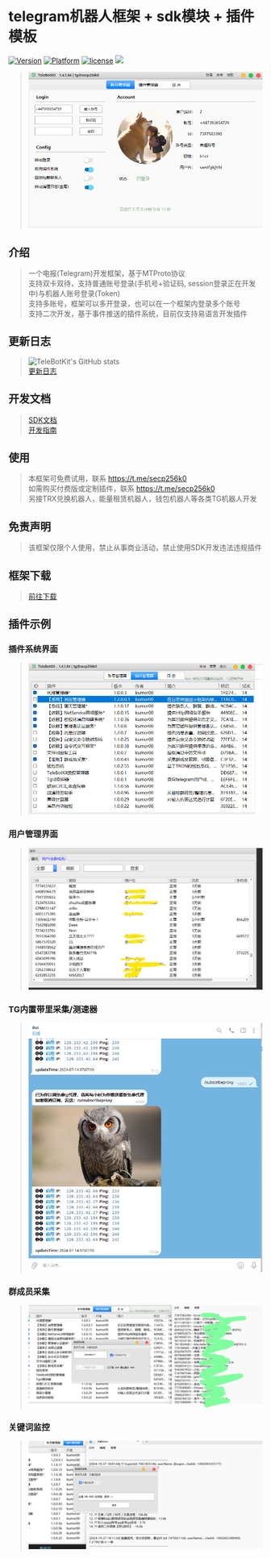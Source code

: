 # telegram机器人框架 + sdk模块 + 插件模板
[![Version](https://img.shields.io/badge/%e7%89%88%e6%9c%ac-latest-brightgreen.svg)](https://github.com/TeleBotKit/TeleBotKit/releases)
[![Platform](https://img.shields.io/badge/%e5%b9%b3%e5%8f%b0-%20Windows%20-brightgreen.svg)](https://github.com/TeleBotKit/TeleBotKit)
[![license](https://img.shields.io/badge/%e6%8e%88%e6%9d%83-%20%e5%85%8d%e8%b4%b9%20%7c%20%e4%bb%98%e8%b4%b9%20-brightgreen.svg?style=flat)](https://github.com/TeleBotKit/TeleBotKit)
![](https://komarev.com/ghpvc/?username=TeleBotKit&style=flat)


> ![主界面](src/1.png)   


## 介绍
> 一个电报(Telegram)开发框架，基于MTProto协议  
> 支持双卡双待，支持普通账号登录(手机号+验证码, session登录正在开发中)与机器人账号登录(Token)   
> 支持多账号，框架可以多开登录，也可以在一个框架内登录多个账号    
> 支持二次开发，基于事件推送的插件系统，目前仅支持易语言开发插件    
> 

## 更新日志
> ![TeleBotKit's GitHub stats](https://github-readme-stats.vercel.app/api?username=TeleBotKit)  
> [更新日志](/changelog.md)   

## 开发文档
> [SDK文档](/SDK-DOC.md)    
> [开发指南](/开发指南.md)     

## 使用
> 本框架可免费试用，联系 https://t.me/secp256k0     
> 如需购买付费版或定制插件，联系 https://t.me/secp256k0  
> 另接TRX兑换机器人，能量租赁机器人，钱包机器人等各类TG机器人开发

## 免责声明
> 该框架仅限个人使用，禁止从事商业活动，禁止使用SDK开发违法违规插件  
> 

## 框架下载
> [前往下载](https://github.com/TeleBotKit/TeleBotKit/releases/latest)  



## 插件示例
### 插件系统界面  
> ![插件](src/2.png)   
### 用户管理界面  
> ![插件](src/7.png) 
### TG内置带里采集/测速器  
> ![插件](src/4.png)  
### 群成员采集  
> ![插件](src/5.png)  
### 关键词监控  
> ![插件](src/6.png)  